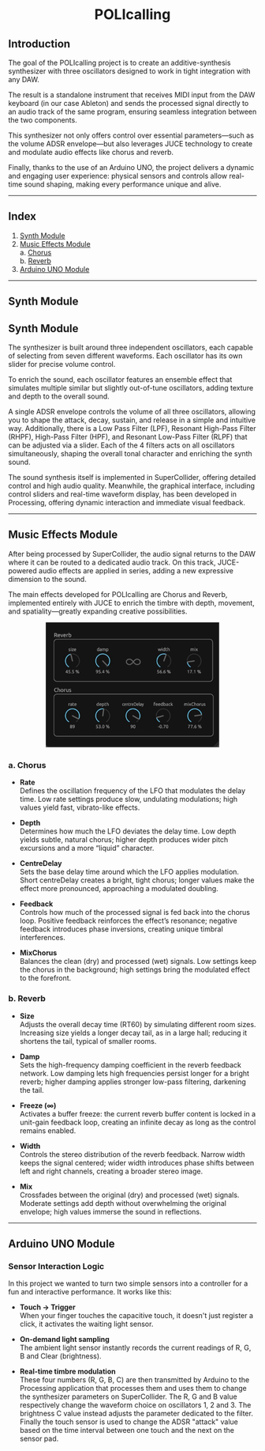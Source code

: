 <h1 align="center">POLIcalling</h1>

## Introduction

The goal of the POLIcalling project is to create an additive-synthesis synthesizer with three oscillators designed to work in tight integration with any DAW.

The result is a standalone instrument that receives MIDI input from the DAW keyboard (in our case Ableton) and sends the processed signal directly to an audio track of the same program, ensuring seamless integration between the two components.

This synthesizer not only offers control over essential parameters—such as the volume ADSR envelope—but also leverages JUCE technology to create and modulate audio effects like chorus and reverb.

Finally, thanks to the use of an Arduino UNO, the project delivers a dynamic and engaging user experience: physical sensors and controls allow real-time sound shaping, making every performance unique and alive.

---

## Index

1. [Synth Module](#synth-module)  
2. [Music Effects Module](#music-effects-module)  
   a. [Chorus](#a-chorus)  
   b. [Reverb](#b-reverb)  
3. [Arduino UNO Module](#arduino-uno-module)  

---

## Synth Module

## Synth Module

The synthesizer is built around three independent oscillators, each capable of selecting from seven different waveforms. Each oscillator has its own slider for precise volume control.

To enrich the sound, each oscillator features an ensemble effect that simulates multiple similar but slightly out-of-tune oscillators, adding texture and depth to the overall sound.

A single ADSR envelope controls the volume of all three oscillators, allowing you to shape the attack, decay, sustain, and release in a simple and intuitive way. Additionally, there is a Low Pass Filter (LPF), Resonant High-Pass Filter (RHPF), High-Pass Filter (HPF), and Resonant Low-Pass Filter (RLPF) that can be adjusted via a slider. Each of the 4 filters acts on all oscillators simultaneously, shaping the overall tonal character and enriching the synth sound.

The sound synthesis itself is implemented in SuperCollider, offering detailed control and high audio quality. Meanwhile, the graphical interface, including control sliders and real-time waveform display, has been developed in Processing, offering dynamic interaction and immediate visual feedback.

---

## Music Effects Module

After being processed by SuperCollider, the audio signal returns to the DAW where it can be routed to a dedicated audio track. On this track, JUCE-powered audio effects are applied in series, adding a new expressive dimension to the sound.

The main effects developed for POLIcalling are Chorus and Reverb, implemented entirely with JUCE to enrich the timbre with depth, movement, and spatiality—greatly expanding creative possibilities.

<div align="center">
  <img src="Images/Music Effects Interface picture.JPG" alt="JUCE interface for Chorus and Reverb effects" width="70%" />
</div>

### a. Chorus

- **Rate**  
  Defines the oscillation frequency of the LFO that modulates the delay time. Low rate settings produce slow, undulating modulations; high values yield fast, vibrato-like effects.

- **Depth**  
  Determines how much the LFO deviates the delay time. Low depth yields subtle, natural chorus; higher depth produces wider pitch excursions and a more “liquid” character.

- **CentreDelay**  
  Sets the base delay time around which the LFO applies modulation. Short centreDelay creates a bright, tight chorus; longer values make the effect more pronounced, approaching a modulated doubling.

- **Feedback**  
  Controls how much of the processed signal is fed back into the chorus loop. Positive feedback reinforces the effect’s resonance; negative feedback introduces phase inversions, creating unique timbral interferences.

- **MixChorus**  
  Balances the clean (dry) and processed (wet) signals. Low settings keep the chorus in the background; high settings bring the modulated effect to the forefront.

### b. Reverb

- **Size**  
  Adjusts the overall decay time (RT60) by simulating different room sizes. Increasing size yields a longer decay tail, as in a large hall; reducing it shortens the tail, typical of smaller rooms.

- **Damp**  
  Sets the high-frequency damping coefficient in the reverb feedback network. Low damping lets high frequencies persist longer for a bright reverb; higher damping applies stronger low-pass filtering, darkening the tail.

- **Freeze (∞)**  
  Activates a buffer freeze: the current reverb buffer content is locked in a unit-gain feedback loop, creating an infinite decay as long as the control remains enabled.

- **Width**  
  Controls the stereo distribution of the reverb feedback. Narrow width keeps the signal centered; wider width introduces phase shifts between left and right channels, creating a broader stereo image.

- **Mix**  
  Crossfades between the original (dry) and processed (wet) signals. Moderate settings add depth without overwhelming the original envelope; high values immerse the sound in reflections.

---

## Arduino UNO Module

### Sensor Interaction Logic

In this project we wanted to turn two simple sensors into a controller for a fun and interactive performance. It works like this:

- **Touch → Trigger**  
  When your finger touches the capacitive touch, it doesn't just register a click, it activates the waiting light sensor.

- **On-demand light sampling**  
  The ambient light sensor instantly records the current readings of R, G, B and Clear (brightness).

- **Real-time timbre modulation**  
  These four numbers (R, G, B, C) are then transmitted by Arduino to the Processing application that processes them and uses them to change the synthesizer parameters on SuperCollider. The R, G and B value respectively change the waveform choice on oscillators 1, 2 and 3. The brightness C value instead adjusts the parameter dedicated to the filter. Finally the touch sensor is used to change the ADSR "attack" value based on the time interval between one touch and the next on the sensor pad.  
